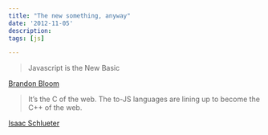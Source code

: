 ```yaml
---
title: "The new something, anyway"
date: '2012-11-05'
description:
tags: [js]

---
```

>Javascript is the New Basic

[Brandon Bloom](http://blog.brandonbloom.name/2012/01/plugging-hole-in-microsofts-hiring-pipe.html)

>It’s the C of the web. The to-JS languages are lining up to become the C++ of the web. 

[Isaac Schlueter](http://blog.izs.me/post/10213512387/javascript-is-not-web-assembly)
